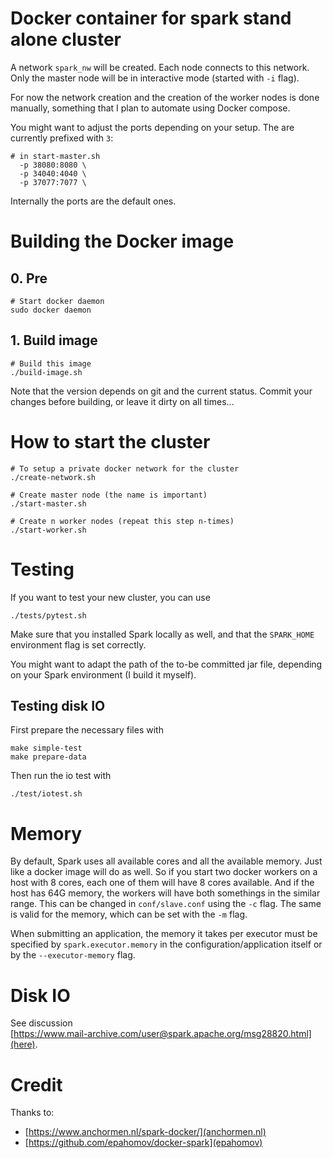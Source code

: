 # Docker container for spark stand alone cluster

A network `spark_nw` will be created. Each node connects to this network. Only
the master node will be in interactive mode (started with `-i` flag).

For now the network creation and the creation of the worker nodes is done
manually, something that I plan to automate using Docker compose.

You might want to adjust the ports depending on your setup. The are currently prefixed with `3`:

```
# in start-master.sh
  -p 38080:8080 \
  -p 34040:4040 \
  -p 37077:7077 \
```

Internally the ports are the default ones.

# Building the Docker image

## 0. Pre

```
# Start docker daemon
sudo docker daemon
```

## 1. Build image

```
# Build this image
./build-image.sh
```

Note that the version depends on git and the current status. Commit your
changes before building, or leave it dirty on all times...

# How to start the cluster

```
# To setup a private docker network for the cluster
./create-network.sh

# Create master node (the name is important)
./start-master.sh

# Create n worker nodes (repeat this step n-times)
./start-worker.sh
```

# Testing

If you want to test your new cluster, you can use

```
./tests/pytest.sh
```

Make sure that you installed Spark locally as well, and that the `SPARK_HOME`
environment flag is set correctly.

You might want to adapt the path of the to-be committed jar file, depending on
your Spark environment (I build it myself).

## Testing disk IO

First prepare the necessary files with

    make simple-test
    make prepare-data

Then run the io test with

    ./test/iotest.sh

# Memory

By default, Spark uses all available cores and all the available memory. Just
like a docker image will do as well. So if you start two docker workers on a
host with 8 cores, each one of them will have 8 cores available. And if the
host has 64G memory, the workers will have both somethings in the similar
range. This can be changed in `conf/slave.conf` using the `-c` flag. The same
is valid for the memory, which can be set with the `-m` flag.

When submitting an application, the memory it takes per executor must be 
specified by `spark.executor.memory` in the configuration/application itself or 
by the `--executor-memory` flag.

# Disk IO

See discussion  
[https://www.mail-archive.com/user@spark.apache.org/msg28820.html](here).

# Credit

Thanks to:

- [https://www.anchormen.nl/spark-docker/](anchormen.nl)
- [https://github.com/epahomov/docker-spark](epahomov)

